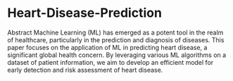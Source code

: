 # Heart-Disease-Prediction
Abstract
Machine Learning (ML) has emerged as a potent tool in the realm of healthcare, particularly in the prediction and diagnosis of diseases. This paper focuses on the application of ML in predicting heart disease, a significant global health concern. By leveraging various ML algorithms on a dataset of patient information, we aim to develop an efficient model for early detection and risk assessment of heart disease.

